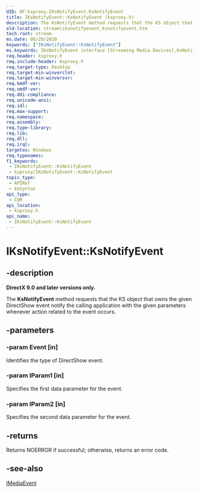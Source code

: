 ```yaml
---
UID: NF:ksproxy.IKsNotifyEvent.KsNotifyEvent
title: IKsNotifyEvent::KsNotifyEvent (ksproxy.h)
description: The KsNotifyEvent method requests that the KS object that owns the given DirectShow event notify the calling application with the given parameters whenever action related to the event occurs.
old-location: stream\iksnotifyevent_ksnotifyevent.htm
tech.root: stream
ms.date: 08/20/2020
keywords: ["IKsNotifyEvent::KsNotifyEvent"]
ms.keywords: IKsNotifyEvent interface [Streaming Media Devices],KsNotifyEvent method, IKsNotifyEvent.KsNotifyEvent, IKsNotifyEvent::KsNotifyEvent, KsNotifyEvent, KsNotifyEvent method [Streaming Media Devices], KsNotifyEvent method [Streaming Media Devices],IKsNotifyEvent interface, ksproxy/IKsNotifyEvent::KsNotifyEvent, ksproxy_0fb6c49f-3aef-411d-90db-cf9a4186cdd9.xml, stream.iksnotifyevent_ksnotifyevent
req.header: ksproxy.h
req.include-header: Ksproxy.h
req.target-type: Desktop
req.target-min-winverclnt: 
req.target-min-winversvr: 
req.kmdf-ver: 
req.umdf-ver: 
req.ddi-compliance: 
req.unicode-ansi: 
req.idl: 
req.max-support: 
req.namespace: 
req.assembly: 
req.type-library: 
req.lib: 
req.dll: 
req.irql: 
targetos: Windows
req.typenames: 
f1_keywords:
 - IKsNotifyEvent::KsNotifyEvent
 - ksproxy/IKsNotifyEvent::KsNotifyEvent
topic_type:
 - APIRef
 - kbSyntax
api_type:
 - COM
api_location:
 - ksproxy.h
api_name:
 - IKsNotifyEvent::KsNotifyEvent
---
```


# IKsNotifyEvent::KsNotifyEvent


## -description

**DirectX 9.0 and later versions only.**

The **KsNotifyEvent** method requests that the KS object that owns the given DirectShow event notify the calling application with the given parameters whenever action related to the event occurs.

## -parameters

### -param Event [in]

Identifies the type of DirectShow event.

### -param lParam1 [in]

Specifies the first data parameter for the event.

### -param lParam2 [in]

Specifies the second data parameter for the event.

## -returns

Returns NOERROR if successful; otherwise, returns an error code.

## -see-also

[IMediaEvent](/windows/win32/api/control/nn-control-imediaevent)

